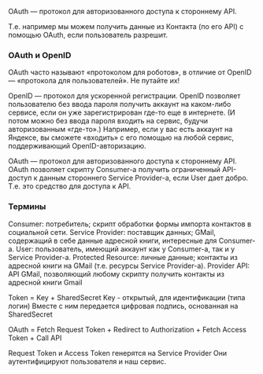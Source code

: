 OAuth — протокол для авторизованного доступа к стороннему API.

Т.е. например мы можем получить данные из Контакта (по его API) с помощью OAuth,
если пользователь разрешит.


### OAuth и OpenID

OAuth часто называют «протоколом для роботов», в отличие от OpenID — «протокола для пользователей». Не путайте их!

OpenID — протокол для ускоренной регистрации. OpenID позволяет пользователю без ввода пароля получить аккаунт на каком-либо сервисе, если он уже зарегистрирован где-то еще в интернете. (И потом можно без ввода пароля входить на сервис, будучи авторизованным «где-то».) Например, если у вас есть аккаунт на Яндексе, вы сможете «входить» с его помощью на любой сервис, поддерживающий OpenID-авторизацию.

OAuth — протокол для авторизованного доступа к стороннему API. OAuth позволяет скрипту Consumer-а получить ограниченный API-доступ к данным стороннего Service Provider-а, если User дает добро. Т.е. это средство для доступа к API.



### Термины

Consumer: потребитель; скрипт обработки формы импорта контактов в социальной сети.
Service Provider: поставщик данных; GMail, содержащий в себе данные адресной книги, интересные для Consumer-а.
User: пользователь, имеющий аккаунт как у Consumer-а, так и у Service Provider-а.
Protected Resource: личные данные; контакты из адресной книги на GMail (т.е. ресурсы Service Provider-а).
Provider API: API GMail, позволяющий любому скрипту получить контакты из адресной книги Gmail





Token = Key + SharedSecret
Key - открытый, для идентификации (типа логин)
Вместе с ним передается цифровая подпись, основанная на SharedSecret


OAuth = Fetch Request Token + Redirect to Authorization + Fetch Access Token + Call API

Request Token и Access Token генерятся на Service Provider
Они аутентифицируют пользователя и наш сервис.
